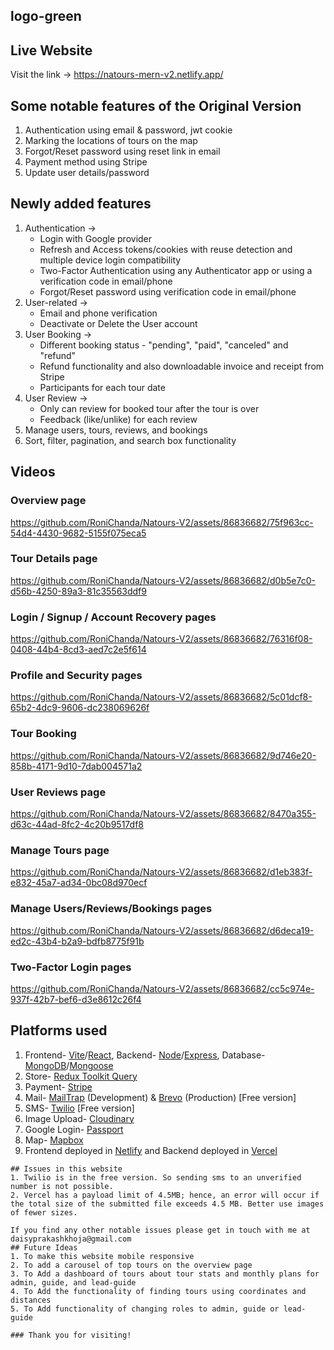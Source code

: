 ## logo-green
## Live Website
Visit the link -> https://natours-mern-v2.netlify.app/
## Some notable features of the Original Version
1. Authentication using email & password, jwt cookie
2. Marking the locations of tours on the map
3. Forgot/Reset password using reset link in email
4. Payment method using Stripe
5. Update user details/password 
## Newly added features
1. Authentication ->
   - Login with Google provider
   - Refresh and Access tokens/cookies with reuse detection and multiple device login compatibility
   - Two-Factor Authentication using any Authenticator app or using a verification code in email/phone
   - Forgot/Reset password using verification code in email/phone
2. User-related ->
   - Email and phone verification
   - Deactivate or Delete the User account
3. User Booking ->
   - Different booking status - "pending", "paid", "canceled" and "refund"
   - Refund functionality and also downloadable invoice and receipt from Stripe
   - Participants for each tour date
4. User Review ->
   - Only can review for booked tour after the tour is over
   - Feedback (like/unlike) for each review
5. Manage users, tours, reviews, and bookings
6. Sort, filter, pagination, and search box functionality
## Videos
### Overview page
https://github.com/RoniChanda/Natours-V2/assets/86836682/75f963cc-54d4-4430-9682-5155f075eca5
### Tour Details page
https://github.com/RoniChanda/Natours-V2/assets/86836682/d0b5e7c0-d56b-4250-89a3-81c35563ddf9
### Login / Signup / Account Recovery pages
https://github.com/RoniChanda/Natours-V2/assets/86836682/76316f08-0408-44b4-8cd3-aed7c2e5f614
### Profile and Security pages
https://github.com/RoniChanda/Natours-V2/assets/86836682/5c01dcf8-65b2-4dc9-9606-dc238069626f
### Tour Booking
https://github.com/RoniChanda/Natours-V2/assets/86836682/9d746e20-858b-4171-9d10-7dab004571a2
### User Reviews page
https://github.com/RoniChanda/Natours-V2/assets/86836682/8470a355-d63c-44ad-8fc2-4c20b9517df8
### Manage Tours page
https://github.com/RoniChanda/Natours-V2/assets/86836682/d1eb383f-e832-45a7-ad34-0bc08d970ecf
### Manage Users/Reviews/Bookings pages
https://github.com/RoniChanda/Natours-V2/assets/86836682/d6deca19-ed2c-43b4-b2a9-bdfb8775f91b
### Two-Factor Login pages
https://github.com/RoniChanda/Natours-V2/assets/86836682/cc5c974e-937f-42b7-bef6-d3e8612c26f4
## Platforms used
1. Frontend- [Vite](https://vitejs.dev/guide/)/[React](https://react.dev/), Backend- [Node](https://nodejs.org/en)/[Express](https://expressjs.com/), Database- [MongoDB](https://www.mongodb.com/)/[Mongoose](https://mongoosejs.com/)
2. Store- [Redux Toolkit Query](https://redux-toolkit.js.org/rtk-query/overview)
3. Payment- [Stripe](https://stripe.com/en-in)
4. Mail- [MailTrap](https://mailtrap.io/) (Development) & [Brevo](https://app.brevo.com/) (Production) [Free version]
5. SMS- [Twilio](https://www.twilio.com/en-us) [Free version]
6. Image Upload- [Cloudinary](https://cloudinary.com/)
7. Google Login- [Passport](https://www.passportjs.org/)
8. Map- [Mapbox](https://www.mapbox.com/)
9. Frontend deployed in [Netlify](https://www.netlify.com/) and Backend deployed in [Vercel](https://vercel.com/)
<!-- ## Packages used
### Backend
```
{
  "name": "backend",
  "version": "1.0.0",
  "description": "Natours tour app backend",
  "main": "app.js",
  "scripts": {
    "start": "node server.js",
    "dev": "nodemon server.js",
    "prod": "SET NODE_ENV=production&nodemon server.js",
    "data:import": "node seeder.js --import",
    "data:delete": "node seeder.js --delete",
    "debug": "ndb server.js"
  },
  "author": "Supratim Chanda",
  "license": "ISC",
  "dependencies": {
    "bcryptjs": "^2.4.3",
    "cloudinary": "^1.37.1",
    "compression": "^1.7.4",
    "cookie-parser": "^1.4.6",
    "cors": "^2.8.5",
    "dotenv": "^16.1.3",
    "express": "^4.18.2",
    "express-mongo-sanitize": "^2.2.0",
    "express-rate-limit": "^6.7.0",
    "helmet": "^7.0.0",
    "hpp": "^0.2.3",
    "html-to-text": "^9.0.5",
    "jsonwebtoken": "^9.0.0",
    "mongoose": "^7.2.2",
    "morgan": "^1.10.0",
    "multer": "^1.4.5-lts.1",
    "nodemailer": "^6.9.3",
    "nodemailer-sendinblue-transport": "^2.0.1",
    "otplib": "^12.0.1",
    "passport": "^0.6.0",
    "passport-google-oauth20": "^2.0.0",
    "qrcode": "^1.5.3",
    "sanitize-html": "^2.11.0",
    "sharp": "^0.32.1",
    "slugify": "^1.6.6",
    "stripe": "^12.9.0",
    "twilio": "^4.12.0",
    "validator": "^13.9.0"
  },
  "devDependencies": {
    "eslint": "^8.41.0",
    "eslint-config-airbnb": "^19.0.4",
    "eslint-config-prettier": "^8.8.0",
    "eslint-plugin-import": "^2.27.5",
    "eslint-plugin-jsx-a11y": "^6.7.1",
    "eslint-plugin-node": "^11.1.0",
    "eslint-plugin-prettier": "^4.2.1",
    "eslint-plugin-react": "^7.32.2",
    "prettier": "^2.8.8"
  },
  "engines": {
    "node": ">=10.6.0"
  }
}
```
### Frontend
```
{
  "name": "frontend",
  "private": true,
  "version": "0.0.0",
  "type": "module",
  "scripts": {
    "dev": "vite",
    "build": "vite build",
    "lint": "eslint src --ext js,jsx --report-unused-disable-directives --max-warnings 0",
    "preview": "vite preview"
  },
  "dependencies": {
    "@reduxjs/toolkit": "^1.9.5",
    "async-mutex": "^0.4.0",
    "mapbox-gl": "^2.15.0",
    "react": "^18.2.0",
    "react-dom": "^18.2.0",
    "react-helmet-async": "^1.3.0",
    "react-phone-input-2": "^2.15.1",
    "react-redux": "^8.0.7",
    "react-router-dom": "^6.11.2"
  },
  "devDependencies": {
    "@types/react": "^18.0.37",
    "@types/react-dom": "^18.0.11",
    "@vitejs/plugin-react": "^4.0.0",
    "eslint": "^8.38.0",
    "eslint-plugin-react": "^7.32.2",
    "eslint-plugin-react-hooks": "^4.6.0",
    "eslint-plugin-react-refresh": "^0.3.4",
    "vite": "^4.3.9"
  }
} -->
```
## Issues in this website
1. Twilio is in the free version. So sending sms to an unverified number is not possible.
2. Vercel has a payload limit of 4.5MB; hence, an error will occur if the total size of the submitted file exceeds 4.5 MB. Better use images of fewer sizes.
   
If you find any other notable issues please get in touch with me at daisyprakashkhoja@gmail.com
## Future Ideas
1. To make this website mobile responsive
2. To add a carousel of top tours on the overview page
3. To Add a dashboard of tours about tour stats and monthly plans for admin, guide, and lead-guide
4. To Add the functionality of finding tours using coordinates and distances
5. To Add functionality of changing roles to admin, guide or lead-guide

### Thank you for visiting!




